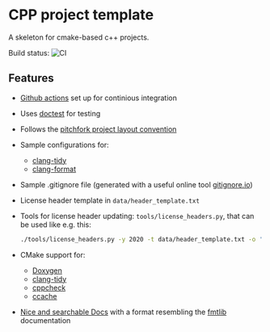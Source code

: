 # CPP project template

A skeleton for cmake-based c++ projects.

Build status: ![CI](https://github.com/KaiSzuttor/cpp_project_template/workflows/CI/badge.svg)

## Features

* [Github actions](https://help.github.com/en/actions) set up for continious integration
* Uses [doctest](https://github.com/onqtam/doctest) for testing
* Follows the [pitchfork project layout convention](https://api.csswg.org/bikeshed/?force=1&url=https://raw.githubusercontent.com/vector-of-bool/pitchfork/develop/data/spec.bs)
* Sample configurations for:
  * [clang-tidy](https://clang.llvm.org/extra/clang-tidy/)
  * [clang-format](https://clang.llvm.org/docs/ClangFormat.html)
* Sample .gitignore file (generated with a useful online tool [gitignore.io](http://gitignore.io))
* License header template in `data/header_template.txt`
* Tools for license header updating: `tools/license_headers.py`, that can be used like e.g. this:
  
  ``` bash
  ./tools/license_headers.py -y 2020 -t data/header_template.txt -o 'Kai Szuttor' -n 'CPP Project Template' -u 'https://github.com/kaiszuttor/cpp_project_template' -x tools
  ```
* CMake support for:
  * [Doxygen](http://www.doxygen.nl)
  * [clang-tidy](https://clang.llvm.org/extra/clang-tidy)
  * [cppcheck](https://github.com/danmar/cppcheck)
  * [ccache](https://ccache.dev)
  
* [Nice and searchable Docs](https://pthom-cpp-project-template.readthedocs.io/en/latest/) 
with a format resembling the [fmtlib](https://fmt.dev/latest/index.html) documentation
   